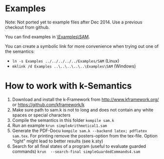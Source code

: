 # Examples

Note: Not ported yet to example files after Dec 2014. Use a previous checkout from github.

You can find examples in [\Examples\SAM](https://github.com/isse-augsburg/safety-sharp/tree/master/Examples/SAM).

You can create a symbolic link for more convenience when trying out one of the semantics: 

* ```ln -s Examples ../../../../../Examples/SAM``` (Linux) 
* ```mklink /d Examples ..\..\..\..\..\Examples\SAM``` (Windows)


# How to work with k-Semantics
1. Download and install the k-Framework from http://www.kframework.org/ or https://github.com/kframework/k
2. Make sure path to sam.k is not to long and does not contain any white spaces or special characters
2. Compile the semantics in this folder  ```kompile sam.k```
3. Run an example ```krun simpleArithmetical1.sam```
4. Generate the PDF-Docu ```kompile sam.k --backend latex; pdflatex sam.tex```. For printing remove the posters-option from the tex-file. Option "tight" might lead to better results (see k.sty)
5. Search for all final states of a program (useful to evaluate guarded commands) ```krun  --search-final simpleGuardedCommands4.sam```